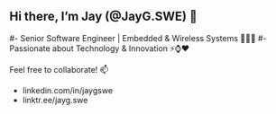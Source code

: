 ## Hi there, I’m Jay (@JayG.SWE) 👋

#- Senior Software Engineer | Embedded & Wireless Systems 👨‍💻🌐
#- Passionate about Technology & Innovation ⚡⌚❤️

Feel free to collaborate! 📫 
- linkedin.com/in/jaygswe
- linktr.ee/jayg.swe

<!--
**jayg-swe/jayg-swe** is a ✨ _special_ ✨ repository because its `README.md` (this file) appears on your GitHub profile.

Here are some ideas to get you started:

- 🔭 I’m currently working on ...
- 🌱 I’m currently learning ...
- 👯 I’m looking to collaborate on ...
- 🤔 I’m looking for help with ...
- 💬 Ask me about ...
- 📫 How to reach me: ...
- 😄 Pronouns: ...
- ⚡ Fun fact: ...
-->
